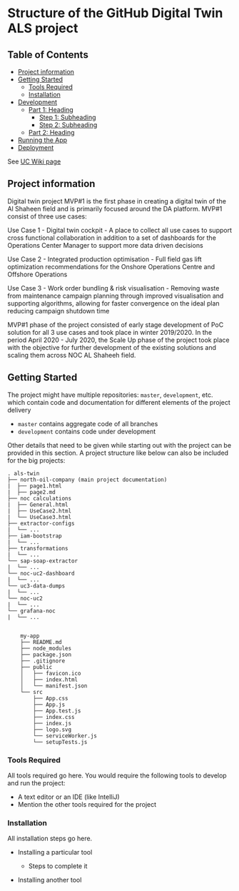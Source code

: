 # Structure of the GitHub Digital Twin ALS project


## Table of Contents
- [Project information](#project-information)
- [Getting Started](#getting-started)
	- [Tools Required](#tools-required)
	- [Installation](#installation)
- [Development](#development)
    - [Part 1: Heading](#part-1-heading)
	  - [Step 1: Subheading](#step-1-subheading)
	  - [Step 2: Subheading](#step-2-subheading)
	- [Part 2: Heading](#part-2-heading)
- [Running the App](#running-the-app)
- [Deployment](#deployment)


See [UC Wiki page](https://github.com/MateuszTreder/PBIdocs/wiki/UC)


## Project information

Digital twin project MVP#1 is the first phase in creating a digital twin of the Al Shaheen field and is primarily focused around the DA platform. MVP#1 consist of three use cases:

Use Case 1 - Digital twin cockpit - A place to collect all use cases to support cross functional collaboration in addition to a set of dashboards for the Operations Center Manager to support more data driven decisions

Use Case 2 - Integrated production optimisation -  Full field gas lift optimization recommendations for the Onshore Operations Centre and Offshore Operations

Use Case 3 - Work order bundling & risk visualisation - Removing waste from maintenance campaign planning through improved visualisation and supporting algorithms, allowing for faster convergence on the ideal plan reducing campaign shutdown time

MVP#1 phase of the project consisted of early stage development of PoC solution for all 3 use cases and took place in winter 2019/2020.
In the period April 2020 - July 2020, the Scale Up phase of the project took place with the objective for further development of the existing solutions and scaling them across NOC AL Shaheeh field.


## Getting Started

The project might have multiple repositories: `master`, `development`, etc. which contain code and documentation for different elements of the project delivery

* `master` contains aggregate code of all branches
* `development` contains code under development

Other details that need to be given while starting out with the project can be provided in this section. A project structure like below can also be included for the big projects:


```
. als-twin
├── north-oil-company (main project documentation)
|  ├── page1.html
|  ├── page2.md
├── noc calculations
|  ├── General.html
|  ├── UseCase2.html
|  └── UseCase3.html
├── extractor-configs
|  └── ...
├── iam-bootstrap
|  └── ...
├── transformations
|  └── ...
└── sap-soap-extractor
|  └── ...
└── noc-uc2-dashboard
|  └── ...
└── uc3-data-dumps
|  └── ...
└── noc-uc2
|  └── ...
└── grafana-noc
|  └── ...


```

```
	my-app
	├── README.md
	├── node_modules
	├── package.json
	├── .gitignore
	├── public
	│   ├── favicon.ico
	│   ├── index.html
	│   └── manifest.json
	└── src
		├── App.css
		├── App.js
		├── App.test.js
		├── index.css
		├── index.js
		├── logo.svg
		└── serviceWorker.js
		└── setupTests.js
```

### Tools Required

All tools required go here. You would require the following tools to develop and run the project:

* A text editor or an IDE (like IntelliJ)
* Mention the other tools required for the project 

### Installation

All installation steps go here.

* Installing a particular tool
  * Steps to complete it
  
* Installing another tool





